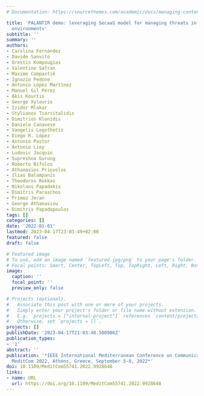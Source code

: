 ```yaml
---
# Documentation: https://sourcethemes.com/academic/docs/managing-content/

title: 'PALANTIR demo: leveraging SecaaS model for managing threats in industrial
  environments'
subtitle: ''
summary: ''
authors:
- Carolina Fernández
- Davide Sanvito
- Orestis Kompougias
- Valentino Safran
- Maxime Compastié
- Ignazio Pedone
- Antonio López Martínez
- Manuel Gil Pérez
- Akis Kourtis
- George Xylouris
- Izidor Mlakar
- Stylianos Tsarsitalidis
- Dimitrios Klonidis
- Daniele Canavese
- Vangelis Logothetis
- Diego R. López
- Antonio Pastor
- Antonio Lioy
- Ludovic Jacquin
- Supreshna Gurung
- Roberto Bifulco
- Athanasios Priovolos
- Ilias Balampanis
- Theodoros Rokkas
- Nikolaos Papadakis
- Dimitris Paraschos
- Primoz Jeran
- George Athanasiou
- Dimitris Papadopoulos
tags: []
categories: []
date: '2022-01-01'
lastmod: 2023-04-17T23:03:49+02:00
featured: false
draft: false

# Featured image
# To use, add an image named `featured.jpg/png` to your page's folder.
# Focal points: Smart, Center, TopLeft, Top, TopRight, Left, Right, BottomLeft, Bottom, BottomRight.
image:
  caption: ''
  focal_point: ''
  preview_only: false

# Projects (optional).
#   Associate this post with one or more of your projects.
#   Simply enter your project's folder or file name without extension.
#   E.g. `projects = ["internal-project"]` references `content/project/deep-learning/index.md`.
#   Otherwise, set `projects = []`.
projects: []
publishDate: '2023-04-17T21:03:48.500986Z'
publication_types:
- '1'
abstract: ''
publication: '*IEEE International Mediterranean Conference on Communications and Networking,
  MeditCom 2022, Athens, Greece, September 5-8, 2022*'
doi: 10.1109/MeditCom55741.2022.9928648
links:
- name: URL
  url: https://doi.org/10.1109/MeditCom55741.2022.9928648
---
```

